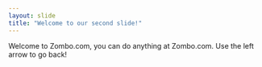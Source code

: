 ```yaml
---
layout: slide
title: "Welcome to our second slide!"
---
```

Welcome to Zombo.com, you can do anything at Zombo.com.
Use the left arrow to go back!
